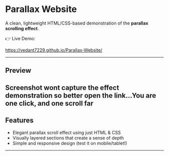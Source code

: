 # Parallax Website

A clean, lightweight HTML/CSS-based demonstration of the **parallax scrolling effect**.

👉 Live Demo:

   https://vedant7229.github.io/Parallax-Website/

---

##  Preview
Screenshot wont capture the effect demonstration so better open the link...You are one click, and one scroll far 
---

##  Features
- Elegant parallax scroll effect using just HTML & CSS
- Visually layered sections that create a sense of depth
- Simple and responsive design (test it on mobile/tablet!)

---
